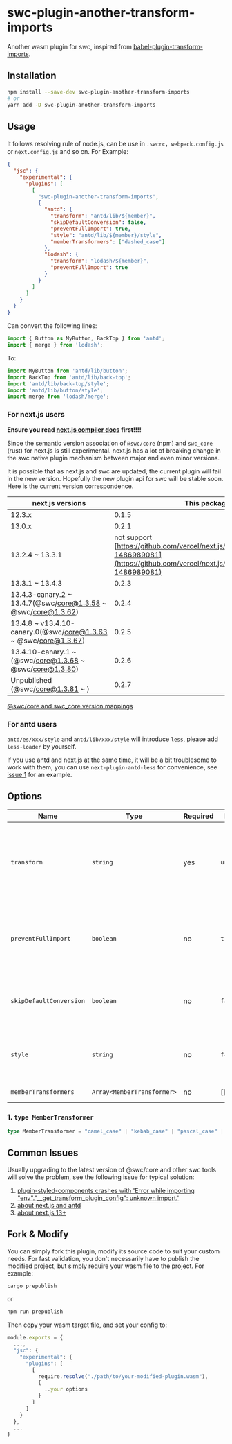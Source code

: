 # swc-plugin-another-transform-imports

Another wasm plugin for swc, inspired from [babel-plugin-transform-imports](https://www.npmjs.com/package/babel-plugin-transform-imports).

## Installation

```bash
npm install --save-dev swc-plugin-another-transform-imports
# or
yarn add -D swc-plugin-another-transform-imports
```

## Usage

It follows resolving rule of node.js, can be use in `.swcrc`，`webpack.config.js` or `next.config.js` and so on. For Example:

```json
{
  "jsc": {
    "experimental": {
      "plugins": [
        [
          "swc-plugin-another-transform-imports",
          {
            "antd": {
              "transform": "antd/lib/${member}",
              "skipDefaultConversion": false,
              "preventFullImport": true,
              "style": "antd/lib/${member}/style",
              "memberTransformers": ["dashed_case"]
            },
            "lodash": {
              "transform": "lodash/${member}",
              "preventFullImport": true
            }
          }
        ]
      ]
    }
  }
}
```

Can convert the following lines:

```js
import { Button as MyButton, BackTop } from 'antd';
import { merge } from 'lodash';
```

To:

```js
import MyButton from 'antd/lib/button';
import BackTop from 'antd/lib/back-top';
import 'antd/lib/back-top/style';
import 'antd/lib/button/style';
import merge from 'lodash/merge';
```

### For next.js users

**Ensure you read [next.js compiler docs](https://nextjs.org/docs/advanced-features/compiler) first!!!!**

Since the semantic version association of `@swc/core` (npm) and `swc_core` (rust) for next.js is still experimental. next.js has a lot of breaking change in the swc native plugin mechanism between major and even minor versions.

It is possible that as next.js and swc are updated, the current plugin will fail in the new version. Hopefully the new plugin api for swc will be stable soon. Here is the current version correspondence.

| next.js versions | This package version |
|------------------|----------------------|
| 12.3.x           | 0.1.5                |
| 13.0.x           | 0.2.1                |
| 13.2.4 ~ 13.3.1  | not support [https://github.com/vercel/next.js/issues/46989#issuecomment-1486989081](https://github.com/vercel/next.js/issues/46989#issuecomment-1486989081)     |
| 13.3.1 ~  13.4.3       | 0.2.3                |
| 13.4.3-canary.2 ~ 13.4.7(@swc/core@1.3.58 ~ @swc/core@1.3.62) | 0.2.4 |
| 13.4.8 ~ v13.4.10-canary.0(@swc/core@1.3.63 ~ @swc/core@1.3.67) | 0.2.5 |
| 13.4.10-canary.1 ~ (@swc/core@1.3.68 ~ @swc/core@1.3.80) | 0.2.6 |
| Unpublished (@swc/core@1.3.81 ~ ) | 0.2.7 |

[@swc/core and swc_core version mappings](https://swc.rs/docs/plugin/selecting-swc-core)

### For antd users

`antd/es/xxx/style` and `antd/lib/xxx/style` will introduce `less`, please add `less-loader` by yourself.

If you use antd and next.js at the same time, it will be a bit troublesome to work with them, you can use `next-plugin-antd-less` for convenience, see [issue 1](https://github.com/lonelyhentai/swc-plugin-another-transform-imports/issues/1) for an example.

## Options


| Name                    | Type                       | Required | Default     | Description                                                                                                                                      |
|-------------------------|----------------------------|----------|-------------|--------------------------------------------------------------------------------------------------------------------------------------------------|
| `transform`             | `string`                   | yes      | `undefined` | The library name to use instead of the one specified in the import statement.  ${member} will be replaced with the member, aka Grid/Row/Col/etc. |
| `preventFullImport`     | `boolean`                  | no       | `true`      | Whether or not to throw when an import is encountered which would cause the entire module to be imported.                                        |
| `skipDefaultConversion` | `boolean`                  | no       | `false`     | When set to true, will preserve `import { X }` syntax instead of converting to `import X`.                                                       |
| `style`                 | `string`                   | no       | `false`     | The style path of the member, ${member} will be replaced with the member, aka Grid/Row/Col/etc.                                                  |
| `memberTransformers`    | `Array<MemberTransformer>` | no       | []          | Member transformers                                                                                                                              |

### 1. `type MemberTransformer`

```typescript
type MemberTransformer = "camel_case" | "kebab_case" | "pascal_case" | "snake_case" | "upper_case" | "upper_first" | "lower_case" | "lower_first" | "dashed_case"
```

## Common Issues

Usually upgrading to the latest version of @swc/core and other swc tools will solve the problem, see the following issue for typical solution:

1. [plugin-styled-components crashes with 'Error while importing "env"."__get_transform_plugin_config": unknown import.' ](https://github.com/swc-project/plugins/issues/60)
2. [about next.js and antd](https://github.com/lonelyhentai/swc-plugin-another-transform-imports/issues/1)
3. [about next.js 13+](https://github.com/lonelyhentai/swc-plugin-another-transform-imports/issues/2)

## Fork & Modify

You can simply fork this plugin, modify its source code to suit your custom needs. For fast validation, you don't necessarily have to publish the modified project, but simply require your wasm file to the project. For example:

```bash
cargo prepublish
```

or

```bash
npm run prepublish
```

Then copy your wasm target file, and set your config to:

```js
module.exports = {
  ...,
  "jsc": {
    "experimental": {
      "plugins": [
        [
          require.resolve("./path/to/your-modified-plugin.wasm"),
          {
            ..your options
          }
        ]
      ]
    }
  },
  ...
}
```